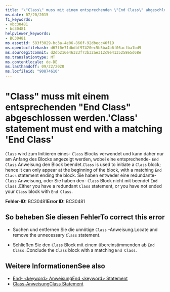 ```yaml
---
title: "\"Class\" muss mit einem entsprechenden \"End Class\" abgeschlossen werden."
ms.date: 07/20/2015
f1_keywords:
- vbc30481
- bc30481
helpviewer_keywords:
- BC30481
ms.assetid: 583f3029-bc3a-4e06-866f-92dbecc46f19
ms.openlocfilehash: d67f0e71dbdbf97420ec5b5ba4b6f06acfba1bd9
ms.sourcegitcommit: d2db216e46323f73b32ae312c9e4135258e5d68e
ms.translationtype: MT
ms.contentlocale: de-DE
ms.lasthandoff: 09/22/2020
ms.locfileid: "90874610"
---
```

# <a name="class-statement-must-end-with-a-matching-end-class"></a><span data-ttu-id="6a765-102">"Class" muss mit einem entsprechenden "End Class" abgeschlossen werden.</span><span class="sxs-lookup"><span data-stu-id="6a765-102">'Class' statement must end with a matching 'End Class'</span></span>

<span data-ttu-id="6a765-103">`Class` wird zum Initiieren eines- `Class` Blocks verwendet und kann daher nur am Anfang des Blocks angezeigt werden, wobei eine entsprechende- `End Class` Anweisung den Block beendet.</span><span class="sxs-lookup"><span data-stu-id="6a765-103">`Class` is used to initiate a `Class` block; hence it can only appear at the beginning of the block, with a matching `End Class` statement ending the block.</span></span> <span data-ttu-id="6a765-104">Sie haben entweder eine redundante- `Class` Anweisung, oder Sie haben den- `Class` Block nicht mit beendet `End Class` .</span><span class="sxs-lookup"><span data-stu-id="6a765-104">Either you have a redundant `Class` statement, or you have not ended your `Class` block with `End Class`.</span></span>  
  
 <span data-ttu-id="6a765-105">**Fehler-ID:** BC30481</span><span class="sxs-lookup"><span data-stu-id="6a765-105">**Error ID:** BC30481</span></span>  
  
## <a name="to-correct-this-error"></a><span data-ttu-id="6a765-106">So beheben Sie diesen Fehler</span><span class="sxs-lookup"><span data-stu-id="6a765-106">To correct this error</span></span>  
  
- <span data-ttu-id="6a765-107">Suchen und entfernen Sie die unnötige `Class` -Anweisung.</span><span class="sxs-lookup"><span data-stu-id="6a765-107">Locate and remove the unnecessary `Class` statement.</span></span>  
  
- <span data-ttu-id="6a765-108">Schließen Sie den `Class` Block mit einem übereinstimmenden ab `End Class` .</span><span class="sxs-lookup"><span data-stu-id="6a765-108">Conclude the `Class` block with a matching `End Class`.</span></span>  
  
## <a name="see-also"></a><span data-ttu-id="6a765-109">Weitere Informationen</span><span class="sxs-lookup"><span data-stu-id="6a765-109">See also</span></span>

- [<span data-ttu-id="6a765-110">End- \<keyword> Anweisung</span><span class="sxs-lookup"><span data-stu-id="6a765-110">End \<keyword> Statement</span></span>](../statements/end-keyword-statement.md)
- [<span data-ttu-id="6a765-111">Class-Anweisung</span><span class="sxs-lookup"><span data-stu-id="6a765-111">Class Statement</span></span>](../statements/class-statement.md)
